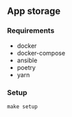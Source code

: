 ## App storage

### Requirements

- docker
- docker-compose
- ansible
- poetry
- yarn

### Setup

`make setup`
